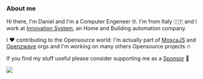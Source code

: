 ### About me

Hi there, I'm Daniel and I'm a Computer Engeneer 🤓. I'm from Italy 🇮🇹 and I work at [Innovation System](http://www.innovation-system.it/), an Home and Building automation company.

I ❤️ contributing to the Opensource world: I'm actually part of [MoscaJS](https://github.com/moscajs) and [Openzwave](https://github.com/OpenZWave) orgs and I'm working on many others Opensource projects 🔥

If you find my stuff useful please consider supporting me as a [Sponsor](https://github.com/sponsors/robertsLando) 💓

<a href="https://github-readme-stats.vercel.app/api?username=robertslando&show_icons=true&theme=tokyonight&count_private=true&hide=stars">
  <img align="center" src="https://github-readme-stats.vercel.app/api?username=robertslando&show_icons=true&theme=tokyonight&count_private=true&hide=stars" />
</a>
